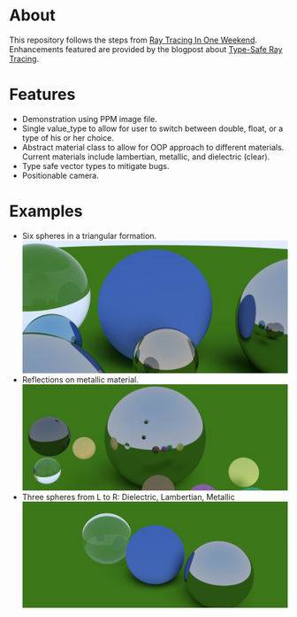 # About
This repository follows the steps from [Ray Tracing In One Weekend](https://raytracing.github.io/books/RayTracingInOneWeekend.html#overview). Enhancements featured are provided by the blogpost about [Type-Safe Ray Tracing](https://ajeetdsouza.github.io/blog/posts/type-safe-raytracing-in-modern-cpp/).

# Features
- Demonstration using PPM image file.
- Single value_type to allow for user to switch between double, float, or a type of his or her choice.
- Abstract material class to allow for OOP approach to different materials. Current materials include lambertian, metallic, and dielectric (clear).
- Type safe vector types to mitigate bugs.
- Positionable camera.

# Examples
- Six spheres in a triangular formation.
![Example 1](images/raytracing_example1.png)
- Reflections on metallic material.
![Example 2](images/raytracing_example2.png)
- Three spheres from L to R: Dielectric, Lambertian, Metallic
![Example 3](images/raytracing_example3.png)
